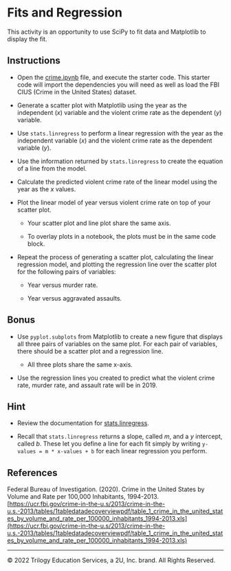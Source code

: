 # Fits and Regression

This activity is an opportunity to use SciPy to fit data and Matplotlib to display the fit.

## Instructions

* Open the [crime.ipynb](Unsolved/crime.ipynb) file, and execute the starter code. This starter code will import the dependencies you will need as well as load the FBI CIUS (Crime in the United States) dataset.

* Generate a scatter plot with Matplotlib using the year as the independent (*x*) variable and the violent crime rate as the dependent (*y*) variable.

* Use `stats.linregress` to perform a linear regression with the year as the independent variable (*x*) and the violent crime rate as the dependent variable (*y*).

* Use the information returned by `stats.linregress` to create the equation of a line from the model.

* Calculate the predicted violent crime rate of the linear model using the year as the *x* values.

* Plot the linear model of year versus violent crime rate on top of your scatter plot.

  * Your scatter plot and line plot share the same axis.

  * To overlay plots in a notebook, the plots must be in the same code block.

* Repeat the process of generating a scatter plot, calculating the linear regression model, and plotting the regression line over the scatter plot for the following pairs of variables:

  * Year versus murder rate.

  * Year versus aggravated assaults.

## Bonus

* Use `pyplot.subplots` from Matplotlib to create a new figure that displays all three pairs of variables on the same plot. For each pair of variables, there should be a scatter plot and a regression line.

  * All three plots share the same x-axis.

* Use the regression lines you created to predict what the violent crime rate, murder rate, and assault rate will be in 2019.

## Hint

* Review the documentation for [stats.linregress](https://docs.scipy.org/doc/scipy/reference/generated/scipy.stats.linregress.html).

* Recall that `stats.linregress` returns a slope, called *m*, and a *y* intercept, called *b*. These let you define a line for each fit simply by writing `y-values = m * x-values + b` for each linear regression you perform.

## References

Federal Bureau of Investigation. (2020). Crime in the United States by Volume and Rate per 100,000 Inhabitants, 1994-2013. [https://ucr.fbi.gov/crime-in-the-u.s/2013/crime-in-the-u.s.-2013/tables/1tabledatadecoverviewpdf/table_1_crime_in_the_united_states_by_volume_and_rate_per_100000_inhabitants_1994-2013.xls](https://ucr.fbi.gov/crime-in-the-u.s/2013/crime-in-the-u.s.-2013/tables/1tabledatadecoverviewpdf/table_1_crime_in_the_united_states_by_volume_and_rate_per_100000_inhabitants_1994-2013.xls)

- - -

© 2022 Trilogy Education Services, a 2U, Inc. brand. All Rights Reserved.
